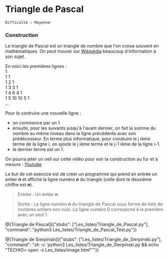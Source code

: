 # Triangle de Pascal
`Difficulté : Moyenne`

### Construction

Le triangle de Pascal est un triangle de nombre que l'on croise souvent en mathématiques. On peut trouver sur [Wikipédia](https://fr.wikipedia.org/wiki/Triangle_de_Pascal) beaucoup d'information à son sujet.

En voici les premières lignes : <br/>
1<br/>
1 1<br/>
1 2 1<br/>
1 3 3 1<br/>
1 4 6 4 1<br/>
1 5 10 10 5 1<br/>
...

Pour le contruire une nouvelle ligne :
+ on commence par un 1
+ ensuite, pour les suivants jusqu'à l'avant dernier, on fait la somme du nombre au même niveau dans la ligne précédente avec son prédécesseur. En terme plus informatique, pour constuire le j ième terme de la ligne i, on ajoute le j ième terme et le j-1 ième de la ligne i-1.
+ le dernier terme est un 1.

On pourra jeter un oeil sur cette vidéo pour voir la construction au fur et à mesure : [Youtube](https://youtu.be/N1Pw-QYPTSo?t=3m42s)

Le but de cet exercice est de créer un programme qui prend en entrée un entier ***n*** et affiche la ligne numéro ***n*** du triangle (celle dont le deuxième chiffre est ***n***).

> Entrée : Un entier ***n***.

> Sortie : La ligne numéro ***n*** du triangle de Pascal sous forme de liste de nombres entiers non nuls. La ligne numéro 0 correspond à la première avec un seul 1.

@[Triangle de Pascal]({"stubs": ["Les_listes/Triangle_de_Pascal.py"], "command": "python3 Les_listes/Triangle_de_Pascal_Test.py"})

@[Triangle de Sierpinski]({"stubs": ["Les_listes/Triangle_de_Sierpinski.py"], "command": "sh -c 'python3 Les_listes/Triangle_de_Sierpinski.py && echo "TECHIO> open -s Les_listes/image.html"'"})
